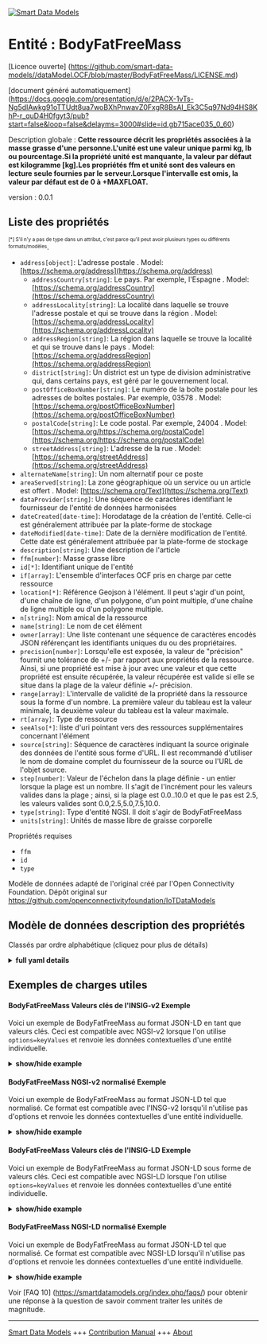 <!-- 10-Header -->  
[![Smart Data Models](https://smartdatamodels.org/wp-content/uploads/2022/01/SmartDataModels_logo.png "Logo")](https://smartdatamodels.org)  
Entité : BodyFatFreeMass  
========================<!-- /10-Header -->  
<!-- 15-License -->  
[Licence ouverte] (https://github.com/smart-data-models//dataModel.OCF/blob/master/BodyFatFreeMass/LICENSE.md)  
[document généré automatiquement] (https://docs.google.com/presentation/d/e/2PACX-1vTs-Ng5dIAwkg91oTTUdt8ua7woBXhPnwavZ0FxgR8BsAI_Ek3C5q97Nd94HS8KhP-r_quD4H0fgyt3/pub?start=false&loop=false&delayms=3000#slide=id.gb715ace035_0_60)  
<!-- /15-License -->  
<!-- 20-Description -->  
Description globale : **Cette ressource décrit les propriétés associées à la masse grasse d'une personne.L'unité est une valeur unique parmi kg, lb ou pourcentage.Si la propriété unité est manquante, la valeur par défaut est kilogramme [kg].Les propriétés ffm et unité sont des valeurs en lecture seule fournies par le serveur.Lorsque l'intervalle est omis, la valeur par défaut est de 0 à +MAXFLOAT.**  
version : 0.0.1  
<!-- /20-Description -->  
<!-- 30-PropertiesList -->  

## Liste des propriétés  

<sup><sub>[*] S'il n'y a pas de type dans un attribut, c'est parce qu'il peut avoir plusieurs types ou différents formats/modèles</sub></sup>.  
- `address[object]`: L'adresse postale  . Model: [https://schema.org/address](https://schema.org/address)	- `addressCountry[string]`: Le pays. Par exemple, l'Espagne  . Model: [https://schema.org/addressCountry](https://schema.org/addressCountry)  
	- `addressLocality[string]`: La localité dans laquelle se trouve l'adresse postale et qui se trouve dans la région  . Model: [https://schema.org/addressLocality](https://schema.org/addressLocality)  
	- `addressRegion[string]`: La région dans laquelle se trouve la localité et qui se trouve dans le pays  . Model: [https://schema.org/addressRegion](https://schema.org/addressRegion)  
	- `district[string]`: Un district est un type de division administrative qui, dans certains pays, est géré par le gouvernement local.    
	- `postOfficeBoxNumber[string]`: Le numéro de la boîte postale pour les adresses de boîtes postales. Par exemple, 03578  . Model: [https://schema.org/postOfficeBoxNumber](https://schema.org/postOfficeBoxNumber)  
	- `postalCode[string]`: Le code postal. Par exemple, 24004  . Model: [https://schema.org/https://schema.org/postalCode](https://schema.org/https://schema.org/postalCode)  
	- `streetAddress[string]`: L'adresse de la rue  . Model: [https://schema.org/streetAddress](https://schema.org/streetAddress)  
- `alternateName[string]`: Un nom alternatif pour ce poste  - `areaServed[string]`: La zone géographique où un service ou un article est offert  . Model: [https://schema.org/Text](https://schema.org/Text)- `dataProvider[string]`: Une séquence de caractères identifiant le fournisseur de l'entité de données harmonisées  - `dateCreated[date-time]`: Horodatage de la création de l'entité. Celle-ci est généralement attribuée par la plate-forme de stockage  - `dateModified[date-time]`: Date de la dernière modification de l'entité. Cette date est généralement attribuée par la plate-forme de stockage  - `description[string]`: Une description de l'article  - `ffm[number]`: Masse grasse libre  - `id[*]`: Identifiant unique de l'entité  - `if[array]`: L'ensemble d'interfaces OCF pris en charge par cette ressource  - `location[*]`: Référence Geojson à l'élément. Il peut s'agir d'un point, d'une chaîne de ligne, d'un polygone, d'un point multiple, d'une chaîne de ligne multiple ou d'un polygone multiple.  - `n[string]`: Nom amical de la ressource  - `name[string]`: Le nom de cet élément  - `owner[array]`: Une liste contenant une séquence de caractères encodés JSON référençant les identifiants uniques du ou des propriétaires.  - `precision[number]`: Lorsqu'elle est exposée, la valeur de "précision" fournit une tolérance de +/- par rapport aux propriétés de la ressource. Ainsi, si une propriété est mise à jour avec une valeur et que cette propriété est ensuite récupérée, la valeur récupérée est valide si elle se situe dans la plage de la valeur définie +/- précision.  - `range[array]`: L'intervalle de validité de la propriété dans la ressource sous la forme d'un nombre. La première valeur du tableau est la valeur minimale, la deuxième valeur du tableau est la valeur maximale.  - `rt[array]`: Type de ressource  - `seeAlso[*]`: liste d'uri pointant vers des ressources supplémentaires concernant l'élément  - `source[string]`: Séquence de caractères indiquant la source originale des données de l'entité sous forme d'URL. Il est recommandé d'utiliser le nom de domaine complet du fournisseur de la source ou l'URL de l'objet source.  - `step[number]`: Valeur de l'échelon dans la plage définie - un entier lorsque la plage est un nombre.  Il s'agit de l'incrément pour les valeurs valides dans la plage ; ainsi, si la plage est 0.0..10.0 et que le pas est 2.5, les valeurs valides sont 0.0,2.5,5.0,7.5,10.0.  - `type[string]`: Type d'entité NGSI. Il doit s'agir de BodyFatFreeMass  - `units[string]`: Unités de masse libre de graisse corporelle  <!-- /30-PropertiesList -->  
<!-- 35-RequiredProperties -->  
Propriétés requises  
- `ffm`  - `id`  - `type`  <!-- /35-RequiredProperties -->  
<!-- 40-RequiredProperties -->  
Modèle de données adapté de l'original créé par l'Open Connectivity Foundation. Dépôt original sur https://github.com/openconnectivityfoundation/IoTDataModels  
<!-- /40-RequiredProperties -->  
<!-- 50-DataModelHeader -->  
## Modèle de données description des propriétés  
Classés par ordre alphabétique (cliquez pour plus de détails)  
<!-- /50-DataModelHeader -->  
<!-- 60-ModelYaml -->  
<details><summary><strong>full yaml details</strong></summary>    
```yaml  
BodyFatFreeMass:    
  description: 'This Resource describes the Properties associated with a person''s body fat free mass.The unit is a single value that is one of kg, lb or percent.If the unit Property is missing the default is kilograms [kg].The ffm and unit Properties are read-only values that are provided by the Server.When range is omitted the default is 0 to +MAXFLOAT.'    
  properties:    
    address:    
      description: The mailing address    
      properties:    
        addressCountry:    
          description: 'The country. For example, Spain'    
          type: string    
          x-ngsi:    
            model: https://schema.org/addressCountry    
            type: Property    
        addressLocality:    
          description: 'The locality in which the street address is, and which is in the region'    
          type: string    
          x-ngsi:    
            model: https://schema.org/addressLocality    
            type: Property    
        addressRegion:    
          description: 'The region in which the locality is, and which is in the country'    
          type: string    
          x-ngsi:    
            model: https://schema.org/addressRegion    
            type: Property    
        district:    
          description: 'A district is a type of administrative division that, in some countries, is managed by the local government'    
          type: string    
          x-ngsi:    
            type: Property    
        postOfficeBoxNumber:    
          description: 'The post office box number for PO box addresses. For example, 03578'    
          type: string    
          x-ngsi:    
            model: https://schema.org/postOfficeBoxNumber    
            type: Property    
        postalCode:    
          description: 'The postal code. For example, 24004'    
          type: string    
          x-ngsi:    
            model: https://schema.org/https://schema.org/postalCode    
            type: Property    
        streetAddress:    
          description: The street address    
          type: string    
          x-ngsi:    
            model: https://schema.org/streetAddress    
            type: Property    
        streetNr:    
          description: Number identifying a specific property on a public street    
          type: string    
          x-ngsi:    
            type: Property    
      type: object    
      x-ngsi:    
        model: https://schema.org/address    
        type: Property    
    alternateName:    
      description: An alternative name for this item    
      type: string    
      x-ngsi:    
        type: Property    
    areaServed:    
      description: The geographic area where a service or offered item is provided    
      type: string    
      x-ngsi:    
        model: https://schema.org/Text    
        type: Property    
    dataProvider:    
      description: A sequence of characters identifying the provider of the harmonised data entity    
      type: string    
      x-ngsi:    
        type: Property    
    dateCreated:    
      description: Entity creation timestamp. This will usually be allocated by the storage platform    
      format: date-time    
      type: string    
      x-ngsi:    
        type: Property    
    dateModified:    
      description: Timestamp of the last modification of the entity. This will usually be allocated by the storage platform    
      format: date-time    
      type: string    
      x-ngsi:    
        type: Property    
    description:    
      description: A description of this item    
      type: string    
      x-ngsi:    
        type: Property    
    ffm:    
      description: Body fat free mass    
      minimum: 0.0    
      readOnly: true    
      type: number    
      x-ngsi:    
        type: Property    
    id:    
      anyOf:    
        - description: Identifier format of any NGSI entity    
          maxLength: 256    
          minLength: 1    
          pattern: ^[\w\-\.\{\}\$\+\*\[\]`|~^@!,:\\]+$    
          type: string    
          x-ngsi:    
            type: Property    
        - description: Identifier format of any NGSI entity    
          format: uri    
          type: string    
          x-ngsi:    
            type: Property    
      description: Unique identifier of the entity    
      x-ngsi:    
        type: Property    
    if:    
      description: The OCF Interface set supported by this Resource    
      items:    
        enum:    
          - oic.if.s    
          - oic.if.baseline    
        maxLength: 64    
        type: string    
      minItems: 1    
      readOnly: true    
      type: array    
      uniqueItems: true    
      x-ngsi:    
        type: Property    
    location:    
      description: 'Geojson reference to the item. It can be Point, LineString, Polygon, MultiPoint, MultiLineString or MultiPolygon'    
      oneOf:    
        - description: Geojson reference to the item. Point    
          properties:    
            bbox:    
              items:    
                type: number    
              minItems: 4    
              type: array    
            coordinates:    
              items:    
                type: number    
              minItems: 2    
              type: array    
            type:    
              enum:    
                - Point    
              type: string    
          required:    
            - type    
            - coordinates    
          title: GeoJSON Point    
          type: object    
          x-ngsi:    
            type: GeoProperty    
        - description: Geojson reference to the item. LineString    
          properties:    
            bbox:    
              items:    
                type: number    
              minItems: 4    
              type: array    
            coordinates:    
              items:    
                items:    
                  type: number    
                minItems: 2    
                type: array    
              minItems: 2    
              type: array    
            type:    
              enum:    
                - LineString    
              type: string    
          required:    
            - type    
            - coordinates    
          title: GeoJSON LineString    
          type: object    
          x-ngsi:    
            type: GeoProperty    
        - description: Geojson reference to the item. Polygon    
          properties:    
            bbox:    
              items:    
                type: number    
              minItems: 4    
              type: array    
            coordinates:    
              items:    
                items:    
                  items:    
                    type: number    
                  minItems: 2    
                  type: array    
                minItems: 4    
                type: array    
              type: array    
            type:    
              enum:    
                - Polygon    
              type: string    
          required:    
            - type    
            - coordinates    
          title: GeoJSON Polygon    
          type: object    
          x-ngsi:    
            type: GeoProperty    
        - description: Geojson reference to the item. MultiPoint    
          properties:    
            bbox:    
              items:    
                type: number    
              minItems: 4    
              type: array    
            coordinates:    
              items:    
                items:    
                  type: number    
                minItems: 2    
                type: array    
              type: array    
            type:    
              enum:    
                - MultiPoint    
              type: string    
          required:    
            - type    
            - coordinates    
          title: GeoJSON MultiPoint    
          type: object    
          x-ngsi:    
            type: GeoProperty    
        - description: Geojson reference to the item. MultiLineString    
          properties:    
            bbox:    
              items:    
                type: number    
              minItems: 4    
              type: array    
            coordinates:    
              items:    
                items:    
                  items:    
                    type: number    
                  minItems: 2    
                  type: array    
                minItems: 2    
                type: array    
              type: array    
            type:    
              enum:    
                - MultiLineString    
              type: string    
          required:    
            - type    
            - coordinates    
          title: GeoJSON MultiLineString    
          type: object    
          x-ngsi:    
            type: GeoProperty    
        - description: Geojson reference to the item. MultiLineString    
          properties:    
            bbox:    
              items:    
                type: number    
              minItems: 4    
              type: array    
            coordinates:    
              items:    
                items:    
                  items:    
                    items:    
                      type: number    
                    minItems: 2    
                    type: array    
                  minItems: 4    
                  type: array    
                type: array    
              type: array    
            type:    
              enum:    
                - MultiPolygon    
              type: string    
          required:    
            - type    
            - coordinates    
          title: GeoJSON MultiPolygon    
          type: object    
          x-ngsi:    
            type: GeoProperty    
      x-ngsi:    
        type: GeoProperty    
    n:    
      description: Friendly name of the Resource    
      maxLength: 64    
      readOnly: true    
      type: string    
      x-ngsi:    
        type: Property    
    name:    
      description: The name of this item    
      type: string    
      x-ngsi:    
        type: Property    
    owner:    
      description: A List containing a JSON encoded sequence of characters referencing the unique Ids of the owner(s)    
      items:    
        anyOf:    
          - description: Identifier format of any NGSI entity    
            maxLength: 256    
            minLength: 1    
            pattern: ^[\w\-\.\{\}\$\+\*\[\]`|~^@!,:\\]+$    
            type: string    
            x-ngsi:    
              type: Property    
          - description: Identifier format of any NGSI entity    
            format: uri    
            type: string    
            x-ngsi:    
              type: Property    
        description: Unique identifier of the entity    
        x-ngsi:    
          type: Property    
      type: array    
      x-ngsi:    
        type: Property    
    precision:    
      description: 'When exposed the value in ''precision'' provides a +/- tolerance against the Properties in the Resource. Thus if a Property is UPDATED to a value and that Property then RETRIEVED, the RETRIEVED value is valid if in the range of the set value +/- precision'    
      readOnly: true    
      type: number    
      x-ngsi:    
        type: Property    
    range:    
      description: 'The valid range for the Property in the Resource as a number. The first value in the array is the minimum value, the second value in the array is the maximum value'    
      items:    
        type: number    
      maxItems: 2    
      minItems: 2    
      readOnly: true    
      type: array    
      x-ngsi:    
        type: Property    
    rt:    
      description: Resource Type    
      items:    
        enum:    
          - oic.r.body.ffm    
        maxLength: 64    
        type: string    
      minItems: 1    
      readOnly: true    
      type: array    
      uniqueItems: true    
      x-ngsi:    
        type: Property    
    seeAlso:    
      description: list of uri pointing to additional resources about the item    
      oneOf:    
        - items:    
            format: uri    
            type: string    
          minItems: 1    
          type: array    
        - format: uri    
          type: string    
      x-ngsi:    
        type: Property    
    source:    
      description: 'A sequence of characters giving the original source of the entity data as a URL. Recommended to be the fully qualified domain name of the source provider, or the URL to the source object'    
      type: string    
      x-ngsi:    
        type: Property    
    step:    
      description: 'Step value across the defined range an integer when the range is a number.  This is the increment for valid values across the range; so if range is 0.0..10.0 and step is 2.5 then valid values are 0.0,2.5,5.0,7.5,10.0'    
      readOnly: true    
      type: number    
      x-ngsi:    
        type: Property    
    type:    
      description: NGSI entity type. It has to be BodyFatFreeMass    
      enum:    
        - BodyFatFreeMass    
      type: string    
      x-ngsi:    
        type: Property    
    units:    
      default: kg    
      description: Body fat free mass units    
      enum:    
        - kg    
        - lb    
        - percent    
      readOnly: true    
      type: string    
      x-ngsi:    
        type: Property    
  required:    
    - ffm    
    - id    
    - type    
  type: object    
  x-derived-from: https://raw.githubusercontent.com/openconnectivityfoundation/IoTDataModels/master/BodyFatFreeMassResURI.swagger.json    
  x-disclaimer: 'Redistribution and use in source and binary forms, with or without modification, are permitted  provided that the license conditions are met. Copyleft (c) 2022 Contributors to Smart Data Models Program'    
  x-license-url: https://github.com/smart-data-models/dataModel.OCF/blob/master/BodyFatFreeMass/LICENSE.md    
  x-model-schema: https://smart-data-models.github.io/dataModel.OCF/BodyFatFreeMass/schema.json    
  x-model-tags: OCF    
  x-version: 0.0.1    
```  
</details>    
<!-- /60-ModelYaml -->  
<!-- 70-MiddleNotes -->  
<!-- /70-MiddleNotes -->  
<!-- 80-Examples -->  
## Exemples de charges utiles  
#### BodyFatFreeMass Valeurs clés de l'INSIG-v2 Exemple  
Voici un exemple de BodyFatFreeMass au format JSON-LD en tant que valeurs clés. Ceci est compatible avec NGSI-v2 lorsque l'on utilise `options=keyValues` et renvoie les données contextuelles d'une entité individuelle.  
<details><summary><strong>show/hide example</strong></summary>    
```json  
{  
  "id": "urn:ngsi-ld:BodyFatFreeMass:id:OWUF:38686534",  
  "dateCreated": "2016-04-20T09:01:59Z",  
  "dateModified": "2011-01-29T20:40:15Z",  
  "source": "Third draw do environment college. Author each position.",  
  "name": "Feeling evidence adult loss thing new floor likely. Memory prove back finish record. Number eat fact natural describe able.",  
  "alternateName": "Wish everyone end carry.",  
  "description": "Sign summer house citizen official. Nearly business heart development population.",  
  "dataProvider": "So as today reveal environmental safe right. Pick major environmental listen share day. Star term artist or want.",  
  "owner": [  
    "urn:ngsi-ld:BodyFatFreeMass:items:VNNT:07840154",  
    "urn:ngsi-ld:BodyFatFreeMass:items:KFNY:73865310"  
  ],  
  "seeAlso": [  
    "urn:ngsi-ld:BodyFatFreeMass:items:KAPP:63866226",  
    "urn:ngsi-ld:BodyFatFreeMass:items:QYFK:82184121"  
  ],  
  "location": {  
    "type": "Point",  
    "coordinates": [  
      -30.758229,  
      124.110579  
    ]  
  },  
  "address": {  
    "streetAddress": "Fast ask camera food. Though traditional group number live coach agreement. Thank production hope reflect long else. May science difficult.",  
    "addressLocality": "Special major major sure apply thing operation set. Box tell serve almost simply. Better increase particular group sure both.",  
    "addressRegion": "Social best beyond lead structure. Challenge high beat nature.",  
    "addressCountry": "Staff better standard feel air oil other. Perhaps only newspaper recognize why Congress. High find suffer relationship eight letter door.",  
    "postalCode": "Day back these appear wear. Medical contain consider agent.",  
    "postOfficeBoxNumber": "Allow television gun industry morning. Home ability vote into nearly to."  
  },  
  "areaServed": "Behind cold hot benefit. Or many gas election for none.",  
  "rt": [  
    "oic.r.body.ffm",  
    "oic.r.body.ffm"  
  ],  
  "ffm": {  
    "type": "Property",  
    "value": 103.8  
  },  
  "units": "percent",  
  "range": [  
    974.9,  
    706.9  
  ],  
  "step": {  
    "type": "Property",  
    "value": 406.8  
  },  
  "precision": {  
    "type": "Property",  
    "value": 396.6  
  },  
  "n": "Audience particularly receive offer national course.",  
  "if": [  
    "oic.if.s",  
    "oic.if.s"  
  ],  
  "type": "BodyFatFreeMass"  
}  
```  
</details>  
#### BodyFatFreeMass NGSI-v2 normalisé Exemple  
Voici un exemple de BodyFatFreeMass au format JSON-LD tel que normalisé. Ce format est compatible avec l'INSG-v2 lorsqu'il n'utilise pas d'options et renvoie les données contextuelles d'une entité individuelle.  
<details><summary><strong>show/hide example</strong></summary>    
```json  
{  
  "id": {  
    "type": "string",  
    "value": "urn:ngsi-ld:BodyFatFreeMass:id:OWUF:38686534"  
  },  
  "dateCreated": {  
    "format": "date-time",  
    "type": "string",  
    "value": "2016-04-20T09:01:59Z"  
  },  
  "dateModified": {  
    "format": "date-time",  
    "type": "string",  
    "value": "2011-01-29T20:40:15Z"  
  },  
  "source": {  
    "type": "string",  
    "value": "Third draw do environment college. Author each position."  
  },  
  "name": {  
    "type": "string",  
    "value": "Feeling evidence adult loss thing new floor likely. Memory prove back finish record. Number eat fact natural describe able."  
  },  
  "alternateName": {  
    "type": "string",  
    "value": "Wish everyone end carry."  
  },  
  "description": {  
    "type": "string",  
    "value": "Sign summer house citizen official. Nearly business heart development population."  
  },  
  "dataProvider": {  
    "type": "string",  
    "value": "So as today reveal environmental safe right. Pick major environmental listen share day. Star term artist or want."  
  },  
  "owner": {  
    "type": "array",  
    "value": [  
      "urn:ngsi-ld:BodyFatFreeMass:items:VNNT:07840154",  
      "urn:ngsi-ld:BodyFatFreeMass:items:KFNY:73865310"  
    ]  
  },  
  "seeAlso": {  
    "type": "array",  
    "value": [  
      "urn:ngsi-ld:BodyFatFreeMass:items:KAPP:63866226",  
      "urn:ngsi-ld:BodyFatFreeMass:items:QYFK:82184121"  
    ]  
  },  
  "location": {  
    "type": "object",  
    "value": {  
      "type": "Point",  
      "coordinates": [  
        -30.758229,  
        124.110579  
      ]  
    }  
  },  
  "address": {  
    "type": "object",  
    "value": {  
      "streetAddress": "Fast ask camera food. Though traditional group number live coach agreement. Thank production hope reflect long else. May science difficult.",  
      "addressLocality": "Special major major sure apply thing operation set. Box tell serve almost simply. Better increase particular group sure both.",  
      "addressRegion": "Social best beyond lead structure. Challenge high beat nature.",  
      "addressCountry": "Staff better standard feel air oil other. Perhaps only newspaper recognize why Congress. High find suffer relationship eight letter door.",  
      "postalCode": "Day back these appear wear. Medical contain consider agent.",  
      "postOfficeBoxNumber": "Allow television gun industry morning. Home ability vote into nearly to."  
    }  
  },  
  "areaServed": {  
    "type": "string",  
    "value": "Behind cold hot benefit. Or many gas election for none."  
  },  
  "rt": {  
    "type": "array",  
    "value": [  
      "oic.r.body.ffm",  
      "oic.r.body.ffm"  
    ]  
  },  
  "ffm": {  
    "type": "object",  
    "value": {  
      "type": "Property",  
      "value": 103.8  
    }  
  },  
  "units": {  
    "type": "string",  
    "value": "percent"  
  },  
  "range": {  
    "type": "array",  
    "value": [  
      974.9,  
      706.9  
    ]  
  },  
  "step": {  
    "type": "object",  
    "value": {  
      "type": "Property",  
      "value": 406.8  
    }  
  },  
  "precision": {  
    "type": "object",  
    "value": {  
      "type": "Property",  
      "value": 396.6  
    }  
  },  
  "n": {  
    "type": "string",  
    "value": "Audience particularly receive offer national course."  
  },  
  "if": {  
    "type": "array",  
    "value": [  
      "oic.if.s",  
      "oic.if.s"  
    ]  
  },  
  "type": {  
    "type": "string",  
    "value": "BodyFatFreeMass"  
  }  
}  
```  
</details>  
#### BodyFatFreeMass Valeurs clés de l'INSIG-LD Exemple  
Voici un exemple de BodyFatFreeMass au format JSON-LD sous forme de valeurs clés. Ceci est compatible avec NGSI-LD lorsque l'on utilise `options=keyValues` et renvoie les données contextuelles d'une entité individuelle.  
<details><summary><strong>show/hide example</strong></summary>    
```json  
{  
    "id": "urn:ngsi-ld:BodyFatFreeMass:id:OWUF:38686534",  
    "dateCreated": "2016-04-20T09:01:59Z",  
    "dateModified": "2011-01-29T20:40:15Z",  
    "source": "Third draw do environment college. Author each position.",  
    "name": "Feeling evidence adult loss thing new floor likely. Memory prove back finish record. Number eat fact natural describe able.",  
    "alternateName": "Wish everyone end carry.",  
    "description": "Sign summer house citizen official. Nearly business heart development population.",  
    "dataProvider": "So as today reveal environmental safe right. Pick major environmental listen share day. Star term artist or want.",  
    "owner": [  
        "urn:ngsi-ld:BodyFatFreeMass:items:VNNT:07840154",  
        "urn:ngsi-ld:BodyFatFreeMass:items:KFNY:73865310"  
    ],  
    "seeAlso": [  
        "urn:ngsi-ld:BodyFatFreeMass:items:KAPP:63866226",  
        "urn:ngsi-ld:BodyFatFreeMass:items:QYFK:82184121"  
    ],  
    "location": {  
        "type": "Point",  
        "coordinates": [  
            -30.758229,  
            124.110579  
        ]  
    },  
    "address": {  
        "streetAddress": "Fast ask camera food. Though traditional group number live coach agreement. Thank production hope reflect long else. May science difficult.",  
        "addressLocality": "Special major major sure apply thing operation set. Box tell serve almost simply. Better increase particular group sure both.",  
        "addressRegion": "Social best beyond lead structure. Challenge high beat nature.",  
        "addressCountry": "Staff better standard feel air oil other. Perhaps only newspaper recognize why Congress. High find suffer relationship eight letter door.",  
        "postalCode": "Day back these appear wear. Medical contain consider agent.",  
        "postOfficeBoxNumber": "Allow television gun industry morning. Home ability vote into nearly to."  
    },  
    "areaServed": "Behind cold hot benefit. Or many gas election for none.",  
    "rt": [  
        "oic.r.body.ffm",  
        "oic.r.body.ffm"  
    ],  
    "ffm": {  
        "type": "Property",  
        "value": 103.8  
    },  
    "units": "percent",  
    "range": [  
        974.9,  
        706.9  
    ],  
    "step": {  
        "type": "Property",  
        "value": 406.8  
    },  
    "precision": {  
        "type": "Property",  
        "value": 396.6  
    },  
    "n": "Audience particularly receive offer national course.",  
    "if": [  
        "oic.if.s",  
        "oic.if.s"  
    ],  
    "type": "BodyFatFreeMass",  
    "@context": [  
        "https://smartdatamodels.org/context.jsonld",  
        "https://raw.githubusercontent.com/smart-data-models/dataModel.OCF/master/context.jsonld"  
    ]  
}  
```  
</details>  
#### BodyFatFreeMass NGSI-LD normalisé Exemple  
Voici un exemple de BodyFatFreeMass au format JSON-LD tel que normalisé. Ce format est compatible avec NGSI-LD lorsqu'il n'utilise pas d'options et renvoie les données contextuelles d'une entité individuelle.  
<details><summary><strong>show/hide example</strong></summary>    
```json  
{  
    "id": "urn:ngsi-ld:BodyFatFreeMass:id:BYYC:85997792",  
    "dateCreated": {  
        "type": "Property",  
        "value": {  
            "@type": "DateTime",  
            "@value": "1979-04-14T17:16:17Z"  
        }  
    },  
    "dateModified": {  
        "type": "Property",  
        "value": {  
            "@type": "DateTime",  
            "@value": "1982-11-26T18:17:09Z"  
        }  
    },  
    "source": {  
        "type": "Property",  
        "value": "With letter region set lay realize."  
    },  
    "name": {  
        "type": "Property",  
        "value": "Important hot speak product. Anything property face actually weight. Because hour admit case."  
    },  
    "alternateName": {  
        "type": "Property",  
        "value": "Race ball hard fine."  
    },  
    "description": {  
        "type": "Property",  
        "value": "Several list outside statement assume government. Size upon that staff lay everybody."  
    },  
    "dataProvider": {  
        "type": "Property",  
        "value": "List exist worry authority. Ok strategy security able huge. Control that early type control action new mouth."  
    },  
    "owner": {  
        "type": "Property",  
        "value": [  
            "urn:ngsi-ld:BodyFatFreeMass:items:YGWC:27965149",  
            "urn:ngsi-ld:BodyFatFreeMass:items:JJZI:38517462"  
        ]  
    },  
    "seeAlso": {  
        "type": "Property",  
        "value": [  
            "urn:ngsi-ld:BodyFatFreeMass:items:IRKO:22252881"  
        ]  
    },  
    "location": {  
        "type": "Property",  
        "value": {  
            "type": "Point",  
            "coordinates": [  
                -73.99554,  
                -50.163726  
            ]  
        }  
    },  
    "address": {  
        "type": "Property",  
        "value": {  
            "streetAddress": "Soon agreement rate evidence since answer bar. Never account center know.",  
            "addressLocality": "Growth against deep clearly let grow. Order over training have let high occur game. Make other enjoy ever human identify short summer.",  
            "addressRegion": "White budget ten doctor cup husband area. Wait spend myself serve whose south wonder bed. And clearly set argue. Represent then cause animal.",  
            "addressCountry": "Against finish hope business decade feeling. Fund really find line. Claim knowledge outside support way.",  
            "postalCode": "Think professional new those theory boy road. Something follow physical some reach might condition. Explain really production a nature so.",  
            "postOfficeBoxNumber": "All stand myself this case. Remain push win sea cell. Throughout account goal."  
        }  
    },  
    "areaServed": {  
        "type": "Property",  
        "value": "Happy Democrat yet Mr share time its. Half least record reveal leg fish. Vote development Republican single serve amount."  
    },  
    "rt": {  
        "type": "Property",  
        "value": [  
            "oic.r.body.ffm"  
        ]  
    },  
    "ffm": {  
        "type": "Property",  
        "value": 661.3  
    },  
    "units": {  
        "type": "Property",  
        "value": "kg"  
    },  
    "range": {  
        "type": "Property",  
        "value": [  
            609.9,  
            585.5  
        ]  
    },  
    "step": {  
        "type": "Property",  
        "value": 91.6  
    },  
    "precision": {  
        "type": "Property",  
        "value": 675.6  
    },  
    "n": {  
        "type": "Property",  
        "value": "Future reality write read law list. Account friend shake region tell program. Rate most mind save cup agency big rather."  
    },  
    "if": {  
        "type": "Property",  
        "value": [  
            "oic.if.baseline"  
        ]  
    },  
    "type": "BodyFatFreeMass",  
    "@context": [  
        "https://smartdatamodels.org/context.jsonld",  
        "https://raw.githubusercontent.com/smart-data-models/dataModel.OCF/master/context.jsonld"  
    ]  
}  
```  
</details><!-- /80-Examples -->  
<!-- 90-FooterNotes -->  
<!-- /90-FooterNotes -->  
<!-- 95-Units -->  
Voir [FAQ 10] (https://smartdatamodels.org/index.php/faqs/) pour obtenir une réponse à la question de savoir comment traiter les unités de magnitude.  
<!-- /95-Units -->  
<!-- 97-LastFooter -->  
---  
[Smart Data Models](https://smartdatamodels.org) +++ [Contribution Manual](https://bit.ly/contribution_manual) +++ [About](https://bit.ly/Introduction_SDM)<!-- /97-LastFooter -->  
